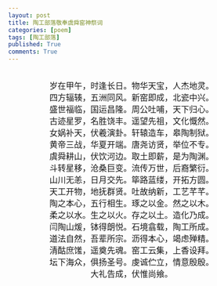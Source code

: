 ```yaml
---
layout: post
title: 陶工部落敬奉虞舜窑神祭词
categories: [poem]
tags: [陶工部落]
published: True
comments: True
---
```


<pre><center><big>
岁在甲午，时逢长日。物华天宝，人杰地灵。
四方辐辏，五洲同风。新窑即成，北瓷中兴。
盛世福临，国运昌隆。周公吐哺，天下归心。
古迹星罗，名胜饶丰。遥望先祖，文化慨然。
女娲补天，伏羲演卦。轩辕造车，皋陶制狱。
黄帝三战，华夏开端。唐尧访贤，举位不专。
虞舜耕山，伏饮河边。取土即薪，是为陶渊。
斗转星移，沧桑巨变。流传万世，后裔繁衍。
山川无恙，日月交先。筚路蓝缕，开拓方圆。
天工开物，地抚群贤。吐故纳新，工艺芊芊。
陶之本心，五行相生。琢之以金。然之以木。
柔之以水。生之以火。存之以土。造化乃成。
闫陶山煖，钵得朗悦。石境翕载，陶工所成。
道法自然，吾辈所宗。沥得本心，竭虑殚精。
清酤庶馐，遥奠先魂。窑工云集，上香设拜。
坛下海众，俱扬圣号。虔诚伫立，情意殷殷。
大礼告成，伏惟尚飨。
</big></center></pre>
